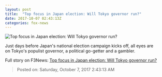 ```yaml
---
layout: post
title:  "Top focus in Japan election: Will Tokyo governor run?"
date: 2017-10-07 02:43:13Z
categories: fox-news
---
```


![Top focus in Japan election: Will Tokyo governor run?](http://a57.foxnews.com/images.foxnews.com/content/fox-news/world/2017/10/06/top-focus-in-japan-election-will-tokyo-governor-run/_jcr_content/par/featured-media/media-0.img.png/0/0/1507344830119.png?ve=1)

Just days before Japan's national election campaign kicks off, all eyes are on Tokyo's populist governor, a political go-getter and a gambler.


Full story on F3News: [Top focus in Japan election: Will Tokyo governor run?](http://www.f3nws.com/n/xagbRC)

> Posted on: Saturday, October 7, 2017 2:43:13 AM

